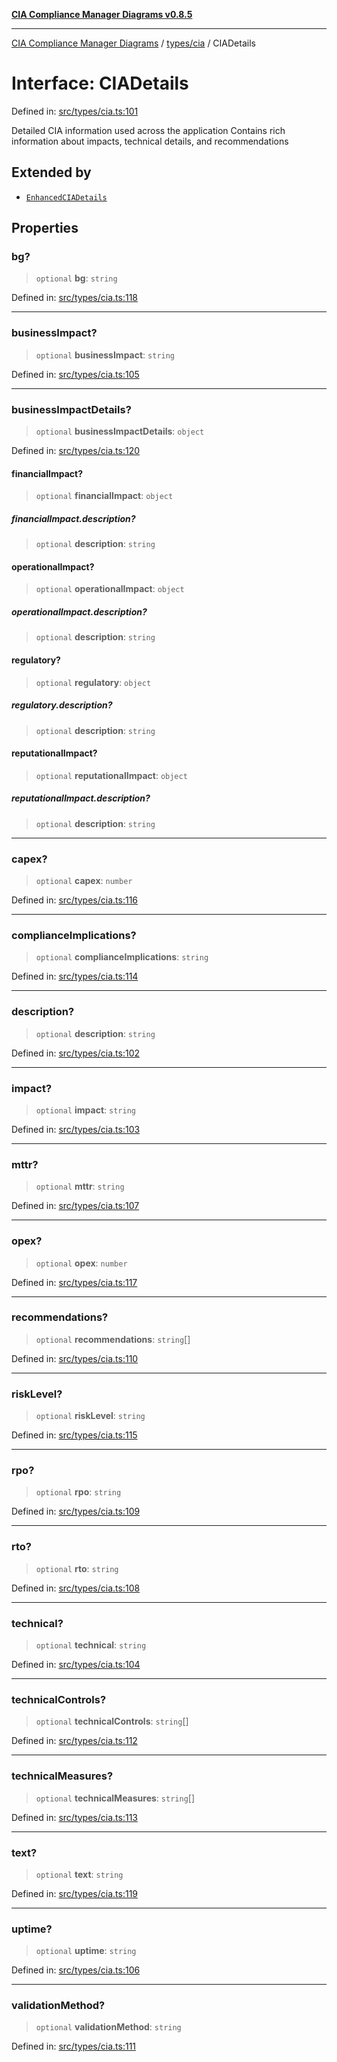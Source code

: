 [**CIA Compliance Manager Diagrams v0.8.5**](../../../README.md)

***

[CIA Compliance Manager Diagrams](../../../modules.md) / [types/cia](../README.md) / CIADetails

# Interface: CIADetails

Defined in: [src/types/cia.ts:101](https://github.com/Hack23/cia-compliance-manager/blob/eca22610f41e5f6b6c0cece88769b1ffbe9db4bd/src/types/cia.ts#L101)

Detailed CIA information used across the application
Contains rich information about impacts, technical details, and recommendations

## Extended by

- [`EnhancedCIADetails`](../../../hooks/useCIAOptions/interfaces/EnhancedCIADetails.md)

## Properties

### bg?

> `optional` **bg**: `string`

Defined in: [src/types/cia.ts:118](https://github.com/Hack23/cia-compliance-manager/blob/eca22610f41e5f6b6c0cece88769b1ffbe9db4bd/src/types/cia.ts#L118)

***

### businessImpact?

> `optional` **businessImpact**: `string`

Defined in: [src/types/cia.ts:105](https://github.com/Hack23/cia-compliance-manager/blob/eca22610f41e5f6b6c0cece88769b1ffbe9db4bd/src/types/cia.ts#L105)

***

### businessImpactDetails?

> `optional` **businessImpactDetails**: `object`

Defined in: [src/types/cia.ts:120](https://github.com/Hack23/cia-compliance-manager/blob/eca22610f41e5f6b6c0cece88769b1ffbe9db4bd/src/types/cia.ts#L120)

#### financialImpact?

> `optional` **financialImpact**: `object`

##### financialImpact.description?

> `optional` **description**: `string`

#### operationalImpact?

> `optional` **operationalImpact**: `object`

##### operationalImpact.description?

> `optional` **description**: `string`

#### regulatory?

> `optional` **regulatory**: `object`

##### regulatory.description?

> `optional` **description**: `string`

#### reputationalImpact?

> `optional` **reputationalImpact**: `object`

##### reputationalImpact.description?

> `optional` **description**: `string`

***

### capex?

> `optional` **capex**: `number`

Defined in: [src/types/cia.ts:116](https://github.com/Hack23/cia-compliance-manager/blob/eca22610f41e5f6b6c0cece88769b1ffbe9db4bd/src/types/cia.ts#L116)

***

### complianceImplications?

> `optional` **complianceImplications**: `string`

Defined in: [src/types/cia.ts:114](https://github.com/Hack23/cia-compliance-manager/blob/eca22610f41e5f6b6c0cece88769b1ffbe9db4bd/src/types/cia.ts#L114)

***

### description?

> `optional` **description**: `string`

Defined in: [src/types/cia.ts:102](https://github.com/Hack23/cia-compliance-manager/blob/eca22610f41e5f6b6c0cece88769b1ffbe9db4bd/src/types/cia.ts#L102)

***

### impact?

> `optional` **impact**: `string`

Defined in: [src/types/cia.ts:103](https://github.com/Hack23/cia-compliance-manager/blob/eca22610f41e5f6b6c0cece88769b1ffbe9db4bd/src/types/cia.ts#L103)

***

### mttr?

> `optional` **mttr**: `string`

Defined in: [src/types/cia.ts:107](https://github.com/Hack23/cia-compliance-manager/blob/eca22610f41e5f6b6c0cece88769b1ffbe9db4bd/src/types/cia.ts#L107)

***

### opex?

> `optional` **opex**: `number`

Defined in: [src/types/cia.ts:117](https://github.com/Hack23/cia-compliance-manager/blob/eca22610f41e5f6b6c0cece88769b1ffbe9db4bd/src/types/cia.ts#L117)

***

### recommendations?

> `optional` **recommendations**: `string`[]

Defined in: [src/types/cia.ts:110](https://github.com/Hack23/cia-compliance-manager/blob/eca22610f41e5f6b6c0cece88769b1ffbe9db4bd/src/types/cia.ts#L110)

***

### riskLevel?

> `optional` **riskLevel**: `string`

Defined in: [src/types/cia.ts:115](https://github.com/Hack23/cia-compliance-manager/blob/eca22610f41e5f6b6c0cece88769b1ffbe9db4bd/src/types/cia.ts#L115)

***

### rpo?

> `optional` **rpo**: `string`

Defined in: [src/types/cia.ts:109](https://github.com/Hack23/cia-compliance-manager/blob/eca22610f41e5f6b6c0cece88769b1ffbe9db4bd/src/types/cia.ts#L109)

***

### rto?

> `optional` **rto**: `string`

Defined in: [src/types/cia.ts:108](https://github.com/Hack23/cia-compliance-manager/blob/eca22610f41e5f6b6c0cece88769b1ffbe9db4bd/src/types/cia.ts#L108)

***

### technical?

> `optional` **technical**: `string`

Defined in: [src/types/cia.ts:104](https://github.com/Hack23/cia-compliance-manager/blob/eca22610f41e5f6b6c0cece88769b1ffbe9db4bd/src/types/cia.ts#L104)

***

### technicalControls?

> `optional` **technicalControls**: `string`[]

Defined in: [src/types/cia.ts:112](https://github.com/Hack23/cia-compliance-manager/blob/eca22610f41e5f6b6c0cece88769b1ffbe9db4bd/src/types/cia.ts#L112)

***

### technicalMeasures?

> `optional` **technicalMeasures**: `string`[]

Defined in: [src/types/cia.ts:113](https://github.com/Hack23/cia-compliance-manager/blob/eca22610f41e5f6b6c0cece88769b1ffbe9db4bd/src/types/cia.ts#L113)

***

### text?

> `optional` **text**: `string`

Defined in: [src/types/cia.ts:119](https://github.com/Hack23/cia-compliance-manager/blob/eca22610f41e5f6b6c0cece88769b1ffbe9db4bd/src/types/cia.ts#L119)

***

### uptime?

> `optional` **uptime**: `string`

Defined in: [src/types/cia.ts:106](https://github.com/Hack23/cia-compliance-manager/blob/eca22610f41e5f6b6c0cece88769b1ffbe9db4bd/src/types/cia.ts#L106)

***

### validationMethod?

> `optional` **validationMethod**: `string`

Defined in: [src/types/cia.ts:111](https://github.com/Hack23/cia-compliance-manager/blob/eca22610f41e5f6b6c0cece88769b1ffbe9db4bd/src/types/cia.ts#L111)

